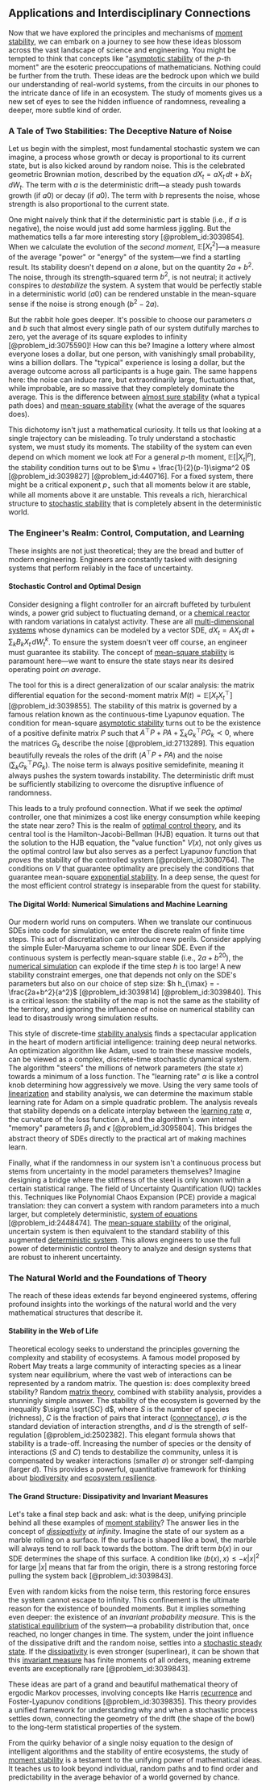 ## Applications and Interdisciplinary Connections

Now that we have explored the principles and mechanisms of [moment stability](@article_id:202107), we can embark on a journey to see how these ideas blossom across the vast landscape of science and engineering. You might be tempted to think that concepts like "[asymptotic stability](@article_id:149249) of the $p$-th moment" are the esoteric preoccupations of mathematicians. Nothing could be further from the truth. These ideas are the bedrock upon which we build our understanding of real-world systems, from the circuits in our phones to the intricate dance of life in an ecosystem. The study of moments gives us a new set of eyes to see the hidden influence of randomness, revealing a deeper, more subtle kind of order.

### A Tale of Two Stabilities: The Deceptive Nature of Noise

Let us begin with the simplest, most fundamental stochastic system we can imagine, a process whose growth or decay is proportional to its current state, but is also kicked around by random noise. This is the celebrated geometric Brownian motion, described by the equation $dX_t = a X_t \, dt + b X_t \, dW_t$. The term with $a$ is the deterministic drift—a steady push towards growth (if $a0$) or decay (if $a0$). The term with $b$ represents the noise, whose strength is also proportional to the current state.

One might naively think that if the deterministic part is stable (i.e., if $a$ is negative), the noise would just add some harmless jiggling. But the mathematics tells a far more interesting story [@problem_id:3039854]. When we calculate the evolution of the *second moment*, $\mathbb{E}[X_t^2]$—a measure of the average "power" or "energy" of the system—we find a startling result. Its stability doesn't depend on $a$ alone, but on the quantity $2a + b^2$. The noise, through its strength-squared term $b^2$, is not neutral; it actively conspires to *destabilize* the system. A system that would be perfectly stable in a deterministic world ($a0$) can be rendered unstable in the mean-square sense if the noise is strong enough ($b^2  -2a$).

But the rabbit hole goes deeper. It's possible to choose our parameters $a$ and $b$ such that almost every single path of our system dutifully marches to zero, yet the average of its square explodes to infinity [@problem_id:3075590]! How can this be? Imagine a lottery where almost everyone loses a dollar, but one person, with vanishingly small probability, wins a billion dollars. The "typical" experience is losing a dollar, but the average outcome across all participants is a huge gain. The same happens here: the noise can induce rare, but extraordinarily large, fluctuations that, while improbable, are so massive that they completely dominate the average. This is the difference between [almost sure stability](@article_id:193713) (what a typical path does) and [mean-square stability](@article_id:165410) (what the average of the squares does).

This dichotomy isn't just a mathematical curiosity. It tells us that looking at a single trajectory can be misleading. To truly understand a stochastic system, we must study its moments. The stability of the system can even depend on which moment we look at! For a general $p$-th moment, $\mathbb{E}[|X_t|^p]$, the stability condition turns out to be $\mu + \frac{1}{2}(p-1)\sigma^2  0$ [@problem_id:3039827] [@problem_id:440716]. For a fixed system, there might be a critical exponent $p_\star$ such that all moments below it are stable, while all moments above it are unstable. This reveals a rich, hierarchical structure to [stochastic stability](@article_id:196302) that is completely absent in the deterministic world.

### The Engineer's Realm: Control, Computation, and Learning

These insights are not just theoretical; they are the bread and butter of modern engineering. Engineers are constantly tasked with designing systems that perform reliably in the face of uncertainty.

#### Stochastic Control and Optimal Design

Consider designing a flight controller for an aircraft buffeted by turbulent winds, a power grid subject to fluctuating demand, or a [chemical reactor](@article_id:203969) with random variations in catalyst activity. These are all [multi-dimensional systems](@article_id:273807) whose dynamics can be modeled by a vector SDE, $dX_t = AX_t\,dt + \sum_{k} B_k X_t\,dW_t^k$. To ensure the system doesn't veer off course, an engineer must guarantee its stability. The concept of [mean-square stability](@article_id:165410) is paramount here—we want to ensure the state stays near its desired operating point *on average*.

The tool for this is a direct generalization of our scalar analysis: the matrix differential equation for the second-moment matrix $M(t) = \mathbb{E}[X_t X_t^\top]$ [@problem_id:3039855]. The stability of this matrix is governed by a famous relation known as the continuous-time Lyapunov equation. The condition for mean-square [asymptotic stability](@article_id:149249) turns out to be the existence of a positive definite matrix $P$ such that $A^\top P + P A + \sum_k G_k^\top P G_k \prec 0$, where the matrices $G_k$ describe the noise [@problem_id:2713289]. This equation beautifully reveals the roles of the drift ($A^\top P + PA$) and the noise ($\sum_k G_k^\top P G_k$). The noise term is always positive semidefinite, meaning it always pushes the system towards instability. The deterministic drift must be sufficiently stabilizing to overcome the disruptive influence of randomness.

This leads to a truly profound connection. What if we seek the *optimal* controller, one that minimizes a cost like energy consumption while keeping the state near zero? This is the realm of [optimal control theory](@article_id:139498), and its central tool is the Hamilton-Jacobi-Bellman (HJB) equation. It turns out that the solution to the HJB equation, the "value function" $V(x)$, not only gives us the optimal control law but also serves as a perfect Lyapunov function that *proves* the stability of the controlled system [@problem_id:3080764]. The conditions on $V$ that guarantee optimality are precisely the conditions that guarantee mean-square [exponential stability](@article_id:168766). In a deep sense, the quest for the most efficient control strategy is inseparable from the quest for stability.

#### The Digital World: Numerical Simulations and Machine Learning

Our modern world runs on computers. When we translate our continuous SDEs into code for simulation, we enter the discrete realm of finite time steps. This act of discretization can introduce new perils. Consider applying the simple Euler-Maruyama scheme to our linear SDE. Even if the continuous system is perfectly mean-square stable (i.e., $2a+b^20$), the [numerical simulation](@article_id:136593) can explode if the time step $h$ is too large! A new stability constraint emerges, one that depends not only on the SDE's parameters but also on our choice of step size: $h  h_{\max} = -\frac{2a+b^2}{a^2}$ [@problem_id:3039814] [@problem_id:3039840]. This is a critical lesson: the stability of the map is not the same as the stability of the territory, and ignoring the influence of noise on numerical stability can lead to disastrously wrong simulation results.

This style of discrete-time [stability analysis](@article_id:143583) finds a spectacular application in the heart of modern artificial intelligence: training deep neural networks. An optimization algorithm like Adam, used to train these massive models, can be viewed as a complex, discrete-time stochastic dynamical system. The algorithm "steers" the millions of network parameters (the state $x$) towards a minimum of a loss function. The "learning rate" $\alpha$ is like a control knob determining how aggressively we move. Using the very same tools of [linearization](@article_id:267176) and stability analysis, we can determine the maximum stable learning rate for Adam on a simple quadratic problem. The analysis reveals that stability depends on a delicate interplay between the [learning rate](@article_id:139716) $\alpha$, the curvature of the loss function $\lambda$, and the algorithm's own internal "memory" parameters $\beta_1$ and $\epsilon$ [@problem_id:3095804]. This bridges the abstract theory of SDEs directly to the practical art of making machines learn.

Finally, what if the randomness in our system isn't a continuous process but stems from uncertainty in the model parameters themselves? Imagine designing a bridge where the stiffness of the steel is only known within a certain statistical range. The field of Uncertainty Quantification (UQ) tackles this. Techniques like Polynomial Chaos Expansion (PCE) provide a magical translation: they can convert a system with random parameters into a much larger, but completely deterministic, [system of equations](@article_id:201334) [@problem_id:2448474]. The [mean-square stability](@article_id:165410) of the original, uncertain system is then equivalent to the standard stability of this augmented [deterministic system](@article_id:174064). This allows engineers to use the full power of deterministic control theory to analyze and design systems that are robust to inherent uncertainty.

### The Natural World and the Foundations of Theory

The reach of these ideas extends far beyond engineered systems, offering profound insights into the workings of the natural world and the very mathematical structures that describe it.

#### Stability in the Web of Life

Theoretical ecology seeks to understand the principles governing the complexity and stability of ecosystems. A famous model proposed by Robert May treats a large community of interacting species as a linear system near equilibrium, where the vast web of interactions can be represented by a random matrix. The question is: does complexity breed stability? Random [matrix theory](@article_id:184484), combined with stability analysis, provides a stunningly simple answer. The stability of the ecosystem is governed by the inequality $\sigma \sqrt{SC}  d$, where $S$ is the number of species (richness), $C$ is the fraction of pairs that interact ([connectance](@article_id:184687)), $\sigma$ is the standard deviation of interaction strengths, and $d$ is the strength of self-regulation [@problem_id:2502382]. This elegant formula shows that stability is a trade-off. Increasing the number of species or the density of interactions ($S$ and $C$) tends to destabilize the community, unless it is compensated by weaker interactions (smaller $\sigma$) or stronger self-damping (larger $d$). This provides a powerful, quantitative framework for thinking about [biodiversity](@article_id:139425) and [ecosystem resilience](@article_id:182720).

#### The Grand Structure: Dissipativity and Invariant Measures

Let's take a final step back and ask: what is the deep, unifying principle behind all these examples of [moment stability](@article_id:202107)? The answer lies in the concept of *[dissipativity](@article_id:162465) at infinity*. Imagine the state of our system as a marble rolling on a surface. If the surface is shaped like a bowl, the marble will always tend to roll back towards the bottom. The drift term $b(x)$ in our SDE determines the shape of this surface. A condition like $\langle b(x),x \rangle \le -\kappa|x|^2$ for large $|x|$ means that far from the origin, there is a strong restoring force pulling the system back [@problem_id:3039843].

Even with random kicks from the noise term, this restoring force ensures the system cannot escape to infinity. This confinement is the ultimate reason for the existence of bounded moments. But it implies something even deeper: the existence of an *invariant probability measure*. This is the [statistical equilibrium](@article_id:186083) of the system—a probability distribution that, once reached, no longer changes in time. The system, under the joint influence of the dissipative drift and the random noise, settles into a [stochastic steady state](@article_id:146733). If the [dissipativity](@article_id:162465) is even stronger (superlinear), it can be shown that this [invariant measure](@article_id:157876) has finite moments of all orders, meaning extreme events are exceptionally rare [@problem_id:3039843].

These ideas are part of a grand and beautiful mathematical theory of ergodic Markov processes, involving concepts like Harris [recurrence](@article_id:260818) and Foster-Lyapunov conditions [@problem_id:3039835]. This theory provides a unified framework for understanding why and when a stochastic process settles down, connecting the geometry of the drift (the shape of the bowl) to the long-term statistical properties of the system.

From the quirky behavior of a single noisy equation to the design of intelligent algorithms and the stability of entire ecosystems, the study of [moment stability](@article_id:202107) is a testament to the unifying power of mathematical ideas. It teaches us to look beyond individual, random paths and to find order and predictability in the average behavior of a world governed by chance.